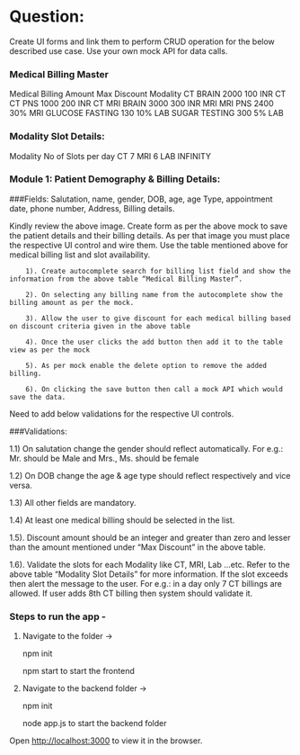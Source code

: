 # Question:

Create UI forms and link them to perform CRUD operation for the below described use case. Use your own mock API for data calls.

### Medical Billing Master
Medical Billing	Amount	Max Discount	Modality
CT BRAIN	2000	100 INR	CT
CT PNS	1000	200 INR	CT
MRI BRAIN	3000	300 INR	MRI
MRI PNS	2400	30%	MRI
GLUCOSE FASTING	130	10%	LAB
SUGAR TESTING	300	5%	LAB

### Modality Slot Details:
Modality	No of Slots per day
CT 	7
MRI	6
LAB	INFINITY

### Module 1: Patient Demography & Billing Details:

###Fields: 
Salutation, name, gender, DOB, age, age Type, appointment date, phone number, Address, Billing details.

Kindly review the above image.  Create form as per the above mock to save the patient details and their billing details.  As per that image you must place the respective UI control and wire them. Use the table mentioned above for medical billing list and slot availability. 
        
		1). Create autocomplete search for billing list field and show the information from the above table “Medical Billing Master”. 
		
        2). On selecting any billing name from the autocomplete show the billing amount as per the mock.  
		
        3). Allow the user to give discount for each medical billing based on discount criteria given in the above table
		
        4). Once the user clicks the add button then add it to the table view as per the mock
		
        5). As per mock enable the delete option to remove the added billing.
		
        6). On clicking the save button then call a mock API which would save the data. 
		

Need to add below validations for the respective UI controls.

###Validations:

1.1) On salutation change the gender should reflect automatically. For e.g.: Mr. should be Male and Mrs., Ms. should be female

1.2) On DOB change the age & age type should reflect respectively and vice versa. 

1.3) All other fields are mandatory.

1.4) At least one medical billing should be selected in the list.

1.5). Discount amount should be an integer and greater than zero and lesser than the amount mentioned under “Max Discount” in the above table.

1.6). Validate the slots for each Modality like CT, MRI, Lab ...etc. Refer to the above table “Modality Slot Details” for more information. If the slot exceeds then alert the message to the user. For e.g.: in a day only 7 CT billings are allowed. If user adds 8th CT billing then system should validate it.


### Steps to run the app -

1. Navigate to the folder ->
 
   npm init
   
   npm start to start the frontend
   
2. Navigate to the backend folder ->

	npm init
	
	node app.js to start the backend folder

Open [http://localhost:3000](http://localhost:3000) to view it in the browser.
